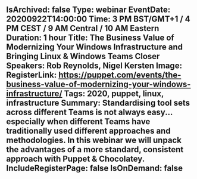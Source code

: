 IsArchived: false
Type: webinar
EventDate: 20200922T14:00:00
Time: 3 PM BST/GMT+1 / 4 PM CEST / 9 AM Central / 10 AM Eastern
Duration: 1 hour
Title: The Business Value of Modernizing Your Windows Infrastructure and Bringing Linux & Windows Teams Closer
Speakers: Rob Reynolds, Nigel Kersten
Image: <img class="lazy img-fluid" src="data:image/gif;base64,R0lGODlhAQABAIAAAAAAAP///yH5BAEAAAAALAAAAAABAAEAAAIBRAA7" data-src="/content/images/events/01-04.jpg" alt="The Business Value of Modernizing Your Windows Infrastructure and Bringing Linux & Windows Teams Closer" title="The Business Value of Modernizing Your Windows Infrastructure and Bringing Linux & Windows Teams Closer" />
RegisterLink: https://puppet.com/events/the-business-value-of-modernizing-your-windows-infrastructure/
Tags: 2020, puppet, linux, infrastructure
Summary: Standardising tool sets across different Teams is not always easy... especially when different Teams have traditionally used different approaches and methodologies. In this webinar we will unpack the advantages of a more standard, consistent approach with Puppet & Chocolatey.
IncludeRegisterPage: false
IsOnDemand: false
---